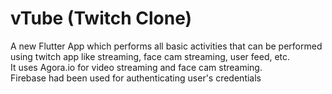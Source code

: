 # vTube (Twitch Clone)

A new Flutter App which performs all basic activities that can be performed using twitch app like streaming, face cam streaming, user feed, etc. <br>
It uses Agora.io for video streaming and face cam streaming.<br> 
Firebase had been used for authenticating user's credentials
